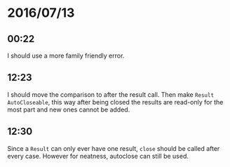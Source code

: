 # 2016/07/13

## 00:22

I should use a more family friendly error.

## 12:23

I should move the comparison to after the result call. Then make `Result`
`AutoCloseable`, this way after being closed the results are read-only for the
most part and new ones cannot be added.

## 12:30

Since a `Result` can only ever have one result, `close` should be called after
every case. However for neatness, autoclose can still be used.

